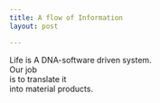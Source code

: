 ```yaml
---
title: A flow of Information
layout: post

---
```


Life is A DNA-software driven system.  
Our job  
is to translate it  
into material products.
